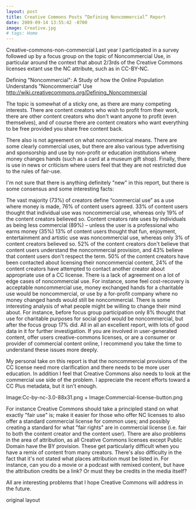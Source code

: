 ```yaml
---
layout: post
title: Creative Commons Posts “Defining Noncommercial” Report
date: 2009-09-14 13:55:42 -0700
image: Creative.jpg
# tags: Home
---
```


Creative-commons-non-commercial Last year I participated in a survey followed up by a focus group on the topic of Noncommercial Use, in particular around the context that about 2/3rds of the Creative Commons licenses extant use the NC attribute, such as in CC-BY-NC.

Defining "Noncommercial":  A Study of how the Online Population Understands "Noncommercial" Use
http://wiki.creativecommons.org/Defining_Noncommercial

The topic is somewhat of a sticky one, as there are many competing interests. There are content creators who wish to profit from their work, there are other content creators who don't want anyone to profit (even themselves), and of course there are content creators who want everything to be free provided you share free content back.

There also is not agreement on what noncommerical means. There are some clearly commercial uses, but there are also various type advertising and sponsorship and use by non-profit or education institutions where money changes hands (such as a card at a museum gift shop). Finally, there is use in news or criticism where users feel that they are not restricted due to the rules of fair-use.

I'm not sure that there is anything definitely "new" in this report, but there is some consensus and some interesting facts:

The vast majority (73%) of creators define “commercial use” as a use where money is made, 76% of content users agreed.
33% of content users thought that individual use was noncommercial use, whereas only 19% of the content creators believed so.
Content creators rate uses by individuals as being less commercial (89%) – unless the user is a professional who earns money (35%)
13% of content users thought that fun, enjoyment, entertainment and artistic use was noncommercial use, whereas only 3% of content creators believed so.
52% of the content creators don't believe that content users understand the noncommercial provision, and 43% believe that content users don't respect the term.
50% of the content creators have been contacted about licensing their noncommercial content, 24% of the content creators have attempted to contact another creator about appropriate use of a CC license.
There is a lack of agreement on a lot of edge cases of noncommercial use. For instance, some feel cost-recovery is acceptable noncommercial use, money exchanged hands for a charitable use would be noncommercial, or use by a for-profit company where no money changed hands would still be noncommercial.
There is some interesting analysis of what people might be willing to change their mind about. For instance, before focus group participation only 8% thought that use for charitable purposes for social good would be noncommercial, but after the focus group 17% did.
All in all an excellent report, with lots of good data in it for further investigation. If you are involved in user-generated content, offer users creative-commons licenses, or are a consumer or provider of commercial content online, I recommend you take the time to understand these issues more deeply.

My personal take on this report is that the noncommercial provisions of the CC license need more clarification and there needs to be more user education. In addition I feel that Creative Commons also needs to look at the commercial use side of the problem. I appreciate the recent efforts toward a CC Plus metadata, but it isn't enough.

Image:Cc-by-nc-3.0-88x31.png + Image:Commercial-license-button.png

For instance Creative Commons should take a principled stand on what exactly "fair use" is; make it easier for those who offer NC licenses to also offer a standard commercial license for common uses; and possibly creating a standard for what "fair rights" are in commercial license (i.e. fair to both the content creator and the content user).
There are also problems in the area of attribution, as all Creative Commons licenses except Public Domain have the BY provision. These get particularly difficult when you have a remix of content from many creators. There's also difficulty in the fact that it's not stated what places attribution must be listed in. For instance, can you do a movie or a podcast with remixed content, but have the attribution credits be a link? Or must they be credits in the media itself?

All are interesting problems that I hope Creative Commons will address in the future.

original layout
